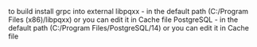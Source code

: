 to build install 
	grpc into external
	libpqxx - in the default path (C:/Program Files (x86)/libpqxx) or you can edit it in Cache file
	PostgreSQL - in the default path (C:/Program Files/PostgreSQL/14) or you can edit it in Cache file